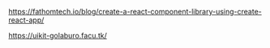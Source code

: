 https://fathomtech.io/blog/create-a-react-component-library-using-create-react-app/

https://uikit-golaburo.facu.tk/
